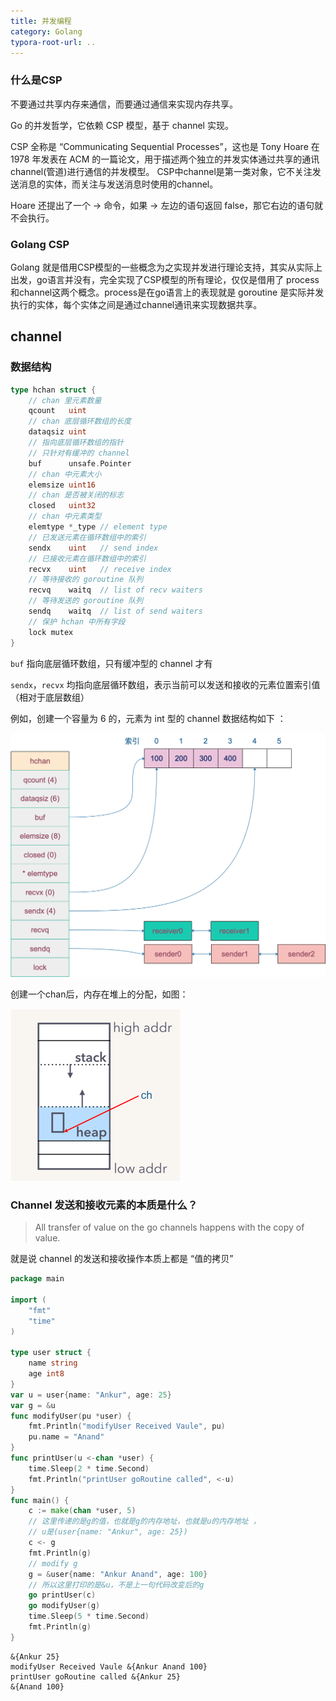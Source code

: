 ```yaml
---
title: 并发编程
category: Golang
typora-root-url: ..
---
```


### 什么是CSP

不要通过共享内存来通信，而要通过通信来实现内存共享。

Go 的并发哲学，它依赖 CSP 模型，基于 channel 实现。

CSP 全称是 “Communicating Sequential Processes”，这也是 Tony Hoare 在 1978 年发表在 ACM 的一篇论文，用于描述两个独立的并发实体通过共享的通讯 channel(管道)进行通信的并发模型。 CSP中channel是第一类对象，它不关注发送消息的实体，而关注与发送消息时使用的channel。

Hoare 还提出了一个 -> 命令，如果 -> 左边的语句返回 false，那它右边的语句就不会执行。

### Golang CSP

Golang 就是借用CSP模型的一些概念为之实现并发进行理论支持，其实从实际上出发，go语言并没有，完全实现了CSP模型的所有理论，仅仅是借用了 process和channel这两个概念。process是在go语言上的表现就是 goroutine 是实际并发执行的实体，每个实体之间是通过channel通讯来实现数据共享。



## channel

### 数据结构

```go
type hchan struct {
    // chan 里元素数量
    qcount   uint
    // chan 底层循环数组的长度
    dataqsiz uint
    // 指向底层循环数组的指针
    // 只针对有缓冲的 channel
    buf      unsafe.Pointer
    // chan 中元素大小
    elemsize uint16
    // chan 是否被关闭的标志
    closed   uint32
    // chan 中元素类型
    elemtype *_type // element type
    // 已发送元素在循环数组中的索引
    sendx    uint   // send index
    // 已接收元素在循环数组中的索引
    recvx    uint   // receive index
    // 等待接收的 goroutine 队列
    recvq    waitq  // list of recv waiters
    // 等待发送的 goroutine 队列
    sendq    waitq  // list of send waiters
    // 保护 hchan 中所有字段
    lock mutex
}
```

`buf` 指向底层循环数组，只有缓冲型的 channel 才有

`sendx`，`recvx` 均指向底层循环数组，表示当前可以发送和接收的元素位置索引值（相对于底层数组）

例如，创建一个容量为 6 的，元素为 int 型的 channel 数据结构如下 ：

![chan data structure](/assets/img/47e89d2a3dd43e867b808a10576c8271.png)

创建一个chan后，内存在堆上的分配，如图：

![make chan](/assets/img/47cd9568addbee8bbd504bd7cea080ae.png)

### Channel 发送和接收元素的本质是什么？

> All transfer of value on the go channels happens with the copy of value.

就是说 channel 的发送和接收操作本质上都是 “值的拷贝”

```go
package main

import (
	"fmt"
	"time"
)

type user struct {
	name string
	age int8
}
var u = user{name: "Ankur", age: 25}
var g = &u
func modifyUser(pu *user) {
	fmt.Println("modifyUser Received Vaule", pu)
	pu.name = "Anand"
}
func printUser(u <-chan *user) {
	time.Sleep(2 * time.Second)
	fmt.Println("printUser goRoutine called", <-u)
}
func main() {
	c := make(chan *user, 5)
	// 这里传递的是g的值，也就是g的内存地址，也就是u的内存地址 ，
	// u是(user{name: "Ankur", age: 25})
	c <- g
	fmt.Println(g)
	// modify g
	g = &user{name: "Ankur Anand", age: 100}
	// 所以这里打印的是&u，不是上一句代码改变后的g
	go printUser(c)
	go modifyUser(g)
	time.Sleep(5 * time.Second)
	fmt.Println(g)
}

```

```shell
&{Ankur 25}
modifyUser Received Vaule &{Ankur Anand 100}
printUser goRoutine called &{Ankur 25}
&{Anand 100}
```

